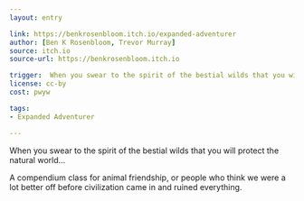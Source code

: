 ```yaml
---
layout: entry

link: https://benkrosenbloom.itch.io/expanded-adventurer
author: [Ben K Rosenbloom, Trevor Murray]
source: itch.io
source-url: https://benkrosenbloom.itch.io

trigger:  When you swear to the spirit of the bestial wilds that you will protect the natural world...
license: cc-by
cost: pwyw

tags:
- Expanded Adventurer

---
```

When you swear to the spirit of the bestial wilds that you will protect the natural world...

A compendium class for animal friendship, or people who think we were a lot better off before civilization came in and ruined everything.